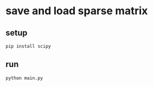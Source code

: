 # save and load sparse matrix

## setup

```shell
pip install scipy
```

## run

```shell
python main.py
```
